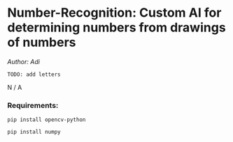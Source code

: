 # Number-Recognition: Custom AI for determining numbers from drawings of numbers
<em>Author: Adi</em><br/>

<code>TODO: add letters</code>

N / A

### Requirements:
<code>pip install opencv-python</code>

<code>pip install numpy</code>
